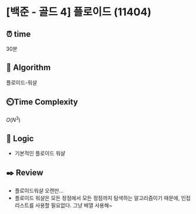# [백준 - 골드 4] 플로이드 (11404)
 
## ⏰  **time**
30분

## :pushpin: **Algorithm**
플로이드-워샬

## ⏲️**Time Complexity**
$O(N^3)$

## :round_pushpin: **Logic**
- 기본적인 플로이드 워샬

## :black_nib: **Review**
- 플로이드워샬 오랜만... 
- 플로이드 워샬은 모든 정점에서 모든 정점까지 탐색하는 알고리즘이기 때문에, 인접 리스트를 사용할 필요없다. 그냥 배열 사용해~